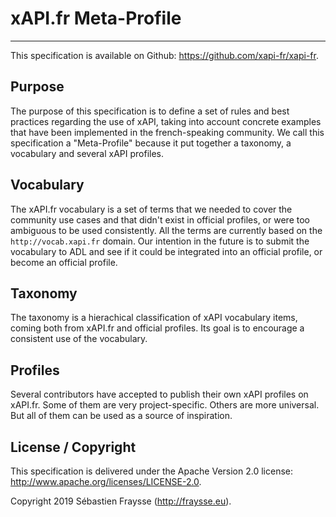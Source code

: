# xAPI.fr Meta-Profile

---
This specification is available on Github: https://github.com/xapi-fr/xapi-fr.


## Purpose

The purpose of this specification is to define a set of rules and best practices regarding the use of xAPI,
taking into account concrete examples that have been implemented in the french-speaking community.
We call this specification a "Meta-Profile" because it put together a taxonomy, a vocabulary and several xAPI profiles. 


## Vocabulary

The xAPI.fr vocabulary is a set of terms that we needed to cover the community use cases and that didn't exist in official profiles,
or were too ambiguous to be used consistently. All the terms are currently based on the `http://vocab.xapi.fr` domain. 
Our intention in the future is to submit the vocabulary to ADL and see if it could be integrated into an official profile, or become an official profile. 


## Taxonomy

The taxonomy is a hierachical classification of xAPI vocabulary items, coming both from xAPI.fr and official profiles. 
Its goal is to encourage a consistent use of the vocabulary.


## Profiles

Several contributors have accepted to publish their own xAPI profiles on xAPI.fr.
Some of them are very project-specific. Others are more universal.
But all of them can be used as a source of inspiration. 


## License / Copyright

This specification is delivered under the Apache Version 2.0 license: http://www.apache.org/licenses/LICENSE-2.0.

Copyright 2019 Sébastien Fraysse (http://fraysse.eu).



